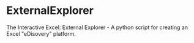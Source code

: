 # ExternalExplorer
The Interactive Excel: External Explorer - A python script for creating an Excel "eDisovery" platform.
